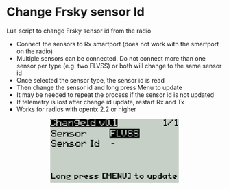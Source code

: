 # Change Frsky sensor Id

Lua script to change Frsky sensor id from the radio

- Connect the sensors to Rx smartport (does not work with the smartport on the radio)
- Multiple sensors can be connected. Do not connect more than one sensor per type (e.g. two FLVSS) or both will change to the same sensor id
- Once selected the sensor type, the sensor id is read
- Then change the sensor id and long press Menu to update
- It may be needed to repeat the process if the sensor id is not updated
- If telemetry is lost after change id update, restart Rx and Tx
- Works for radios with opentx 2.2 or higher

<p align="center"><img src="./images/chgId.png" width="300"></p>
